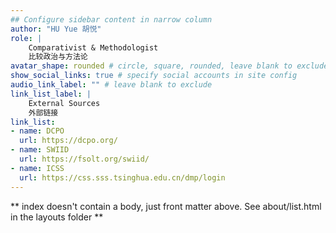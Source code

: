 ```yaml
---
## Configure sidebar content in narrow column
author: "HU Yue 胡悦"
role: |
    Comparativist & Methodologist    
    比较政治与方法论
avatar_shape: rounded # circle, square, rounded, leave blank to exclude
show_social_links: true # specify social accounts in site config
audio_link_label: "" # leave blank to exclude
link_list_label: |
    External Sources      
    外部链接
link_list:
- name: DCPO
  url: https://dcpo.org/
- name: SWIID
  url: https://fsolt.org/swiid/
- name: ICSS
  url: https://css.sss.tsinghua.edu.cn/dmp/login
---
```


** index doesn't contain a body, just front matter above.
See about/list.html in the layouts folder **
